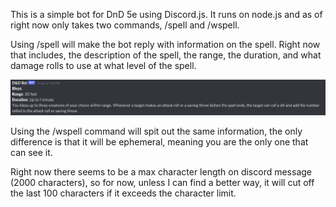 This is a simple bot for DnD 5e using Discord.js. It runs on node.js and as of right now only takes two commands, /spell and /wspell.

Using /spell will make the bot reply with information on the spell. Right now that includes, the description of the spell, the range, the duration,
and what damage rolls to use at what level of the spell.

![Discord Bot](./dnd-bot.png?raw=true "DnD Bot")

Using the /wspell command will spit out the same information, the only difference is that it will be ephemeral, meaning you are the only one
that can see it.

Right now there seems to be a max character length on discord message (2000 characters), so for now, unless I can find a better way, it will cut
off the last 100 characters if it exceeds the character limit.
